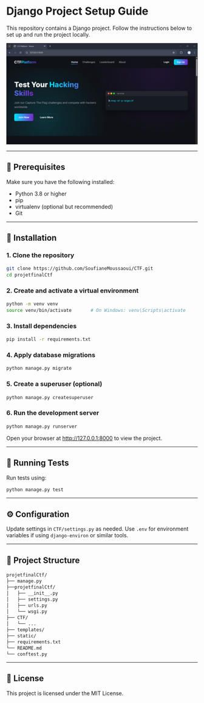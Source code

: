 # Django Project Setup Guide

This repository contains a Django project. Follow the instructions below to set up and run the project locally.


![Alt text](images/home.png)

---

## 🧰 Prerequisites

Make sure you have the following installed:

- Python 3.8 or higher
- pip
- virtualenv (optional but recommended)
- Git

---

## 🚀 Installation

### 1. Clone the repository

```bash
git clone https://github.com/SoufianeMoussaoui/CTF.git
cd projetfinalCtf
```

### 2. Create and activate a virtual environment

```bash
python -m venv venv
source venv/bin/activate       # On Windows: venv\Scripts\activate
```

### 3. Install dependencies

```bash
pip install -r requirements.txt
```

### 4. Apply database migrations

```bash
python manage.py migrate
```

### 5. Create a superuser (optional)

```bash
python manage.py createsuperuser
```

### 6. Run the development server

```bash
python manage.py runserver
```

Open your browser at http://127.0.0.1:8000 to view the project.

---

## 🧪 Running Tests

Run tests using:

```bash
python manage.py test
```

---

## ⚙️ Configuration

Update settings in `CTF/settings.py` as needed. Use `.env` for environment variables if using `django-environ` or similar tools.

---

## 📁 Project Structure

```
projetfinalCtf/
├── manage.py
├──projetfinalCtf/
│   ├── __init__.py
│   ├── settings.py
│   ├── urls.py
│   └── wsgi.py
├── CTF/
│   └── ...
├── templates/
├── static/
├── requirements.txt
└── README.md
└── conftest.py
```

---

## 📄 License

This project is licensed under the MIT License.
